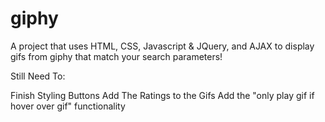 # giphy
A project that uses HTML, CSS, Javascript &amp; JQuery, and AJAX to display gifs from giphy that match your search parameters!

Still Need To: 

Finish Styling Buttons
Add The Ratings to the Gifs
Add the "only play gif if hover over gif" functionality

